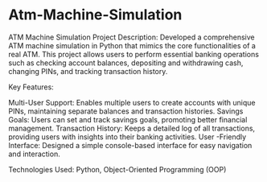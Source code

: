 # Atm-Machine-Simulation

ATM Machine Simulation Project
Description: Developed a comprehensive ATM machine simulation in Python that mimics the core functionalities of a real ATM. This project allows users to perform essential banking operations such as checking account balances, depositing and withdrawing cash, changing PINs, and tracking transaction history.

Key Features:

Multi-User Support: Enables multiple users to create accounts with unique PINs, maintaining separate balances and transaction histories.
Savings Goals: Users can set and track savings goals, promoting better financial management.
Transaction History: Keeps a detailed log of all transactions, providing users with insights into their banking activities.
User -Friendly Interface: Designed a simple console-based interface for easy navigation and interaction.

Technologies Used: Python, Object-Oriented Programming (OOP)
